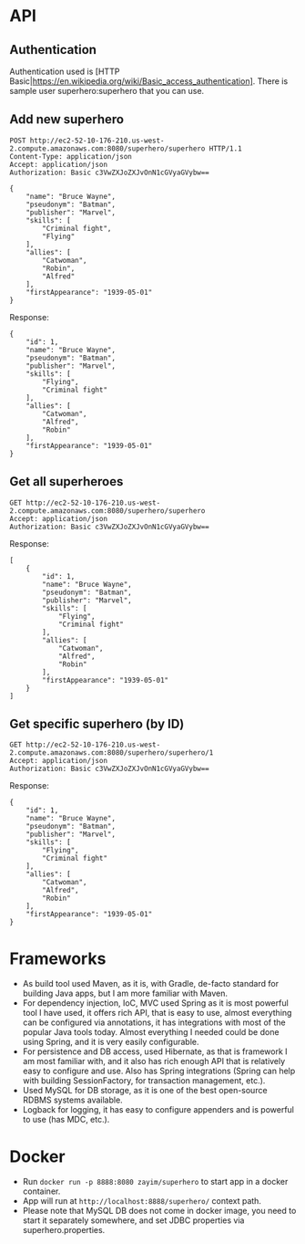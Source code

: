 # API

## Authentication

Authentication used is [HTTP Basic|https://en.wikipedia.org/wiki/Basic_access_authentication].
There is sample user superhero:superhero that you can use.

## Add new superhero

```
POST http://ec2-52-10-176-210.us-west-2.compute.amazonaws.com:8080/superhero/superhero HTTP/1.1
Content-Type: application/json
Accept: application/json
Authorization: Basic c3VwZXJoZXJvOnN1cGVyaGVybw==

{  
    "name": "Bruce Wayne",
    "pseudonym": "Batman",
    "publisher": "Marvel",
    "skills": [
        "Criminal fight",
        "Flying"
    ],
    "allies": [
        "Catwoman",
        "Robin",
        "Alfred"
    ],
    "firstAppearance": "1939-05-01"
}
```

Response:

```
{
    "id": 1,
    "name": "Bruce Wayne",
    "pseudonym": "Batman",
    "publisher": "Marvel",
    "skills": [
        "Flying",
        "Criminal fight"
    ],
    "allies": [
        "Catwoman",
        "Alfred",
        "Robin"
    ],
    "firstAppearance": "1939-05-01"
}
```

## Get all superheroes

```
GET http://ec2-52-10-176-210.us-west-2.compute.amazonaws.com:8080/superhero/superhero
Accept: application/json
Authorization: Basic c3VwZXJoZXJvOnN1cGVyaGVybw==
```

Response:

```
[
    {
        "id": 1,
        "name": "Bruce Wayne",
        "pseudonym": "Batman",
        "publisher": "Marvel",
        "skills": [
            "Flying",
            "Criminal fight"
        ],
        "allies": [
            "Catwoman",
            "Alfred",
            "Robin"
        ],
        "firstAppearance": "1939-05-01"
    }
]
```

## Get specific superhero (by ID)

```
GET http://ec2-52-10-176-210.us-west-2.compute.amazonaws.com:8080/superhero/superhero/1
Accept: application/json
Authorization: Basic c3VwZXJoZXJvOnN1cGVyaGVybw==
```

Response:

```
{
    "id": 1,
    "name": "Bruce Wayne",
    "pseudonym": "Batman",
    "publisher": "Marvel",
    "skills": [
        "Flying",
        "Criminal fight"
    ],
    "allies": [
        "Catwoman",
        "Alfred",
        "Robin"
    ],
    "firstAppearance": "1939-05-01"
}
```

# Frameworks

- As build tool used Maven, as it is, with Gradle, de-facto standard for building Java apps, but I am more familiar with Maven.
- For dependency injection, IoC, MVC used Spring as it is most powerful tool I have used, it offers rich API, that is easy to use,
  almost everything can be configured via annotations, it has integrations with most of the popular Java tools today.
  Almost everything I needed could be done using Spring, and it is very easily configurable.
- For persistence and DB access, used Hibernate, as that is framework I am most familiar with, and it also has rich enough API
  that is relatively easy to configure and use. Also has Spring integrations (Spring can help with building SessionFactory,
  for transaction management, etc.).
- Used MySQL for DB storage, as it is one of the best open-source RDBMS systems available.
- Logback for logging, it has easy to configure appenders and is powerful to use (has MDC, etc.).

# Docker

- Run `docker run -p 8888:8080 zayim/superhero` to start app in a docker container.
- App will run at `http://localhost:8888/superhero/` context path.
- Please note that MySQL DB does not come in docker image, you need to start it separately somewhere, and set JDBC properties
  via superhero.properties.